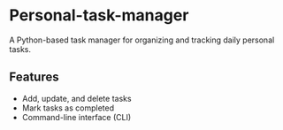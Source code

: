 # Personal-task-manager
A Python-based task manager for organizing and tracking daily personal tasks.

## Features
- Add, update, and delete tasks
- Mark tasks as completed
- Command-line interface (CLI)
